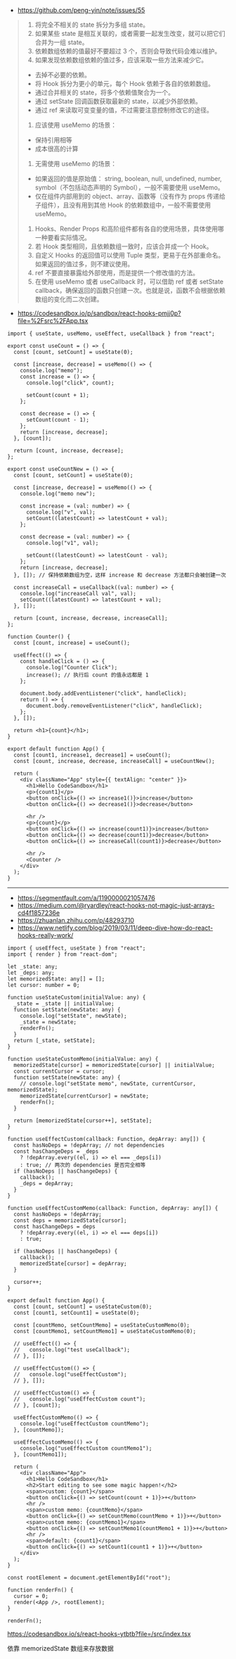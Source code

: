 - https://github.com/peng-yin/note/issues/55

> 1. 将完全不相关的 state 拆分为多组 state。
> 2. 如果某些 state 是相互关联的，或者需要一起发生改变，就可以把它们合并为一组 state。
> 3. 依赖数组依赖的值最好不要超过 3 个，否则会导致代码会难以维护。
> 4. 如果发现依赖数组依赖的值过多，应该采取一些方法来减少它。
>
> - 去掉不必要的依赖。
> - 将 Hook 拆分为更小的单元，每个 Hook 依赖于各自的依赖数组。
> - 通过合并相关的 state，将多个依赖值聚合为一个。
> - 通过 setState 回调函数获取最新的 state，以减少外部依赖。
> - 通过 ref 来读取可变变量的值，不过需要注意控制修改它的途径。
>
> 1. 应该使用 useMemo 的场景：
>
> - 保持引用相等
> - 成本很高的计算
>
> 1. 无需使用 useMemo 的场景：
>
> - 如果返回的值是原始值： string, boolean, null, undefined, number, symbol（不包括动态声明的 Symbol），一般不需要使用 useMemo。
> - 仅在组件内部用到的 object、array、函数等（没有作为 props 传递给子组件），且没有用到其他 Hook 的依赖数组中，一般不需要使用 useMemo。
>
> 1. Hooks、Render Props 和高阶组件都有各自的使用场景，具体使用哪一种要看实际情况。
> 2. 若 Hook 类型相同，且依赖数组一致时，应该合并成一个 Hook。
> 3. 自定义 Hooks 的返回值可以使用 Tuple 类型，更易于在外部重命名。如果返回的值过多，则不建议使用。
> 4. ref 不要直接暴露给外部使用，而是提供一个修改值的方法。
> 5. 在使用 useMemo 或者 useCallback 时，可以借助 ref 或者 setState callback，确保返回的函数只创建一次。也就是说，函数不会根据依赖数组的变化而二次创建。

- https://codesandbox.io/p/sandbox/react-hooks-pmjj0p?file=%2Fsrc%2FApp.tsx

```tsx
import { useState, useMemo, useEffect, useCallback } from "react";

export const useCount = () => {
  const [count, setCount] = useState(0);

  const [increase, decrease] = useMemo(() => {
    console.log("memo");
    const increase = () => {
      console.log("click", count);

      setCount(count + 1);
    };

    const decrease = () => {
      setCount(count - 1);
    };
    return [increase, decrease];
  }, [count]);

  return [count, increase, decrease];
};

export const useCountNew = () => {
  const [count, setCount] = useState(0);

  const [increase, decrease] = useMemo(() => {
    console.log("memo new");

    const increase = (val: number) => {
      console.log("v", val);
      setCount((latestCount) => latestCount + val);
    };

    const decrease = (val: number) => {
      console.log("v1", val);

      setCount((latestCount) => latestCount - val);
    };
    return [increase, decrease];
  }, []); // 保持依赖数组为空，这样 increase 和 decrease 方法都只会被创建一次

  const increaseCall = useCallback((val: number) => {
    console.log("increaseCall val", val);
    setCount((latestCount) => latestCount + val);
  }, []);

  return [count, increase, decrease, increaseCall];
};

function Counter() {
  const [count, increase] = useCount();

  useEffect(() => {
    const handleClick = () => {
      console.log("Counter Click");
      increase(); // 执行后 count 的值永远都是 1
    };

    document.body.addEventListener("click", handleClick);
    return () => {
      document.body.removeEventListener("click", handleClick);
    };
  }, []);

  return <h1>{count}</h1>;
}

export default function App() {
  const [count1, increase1, decrease1] = useCount();
  const [count, increase, decrease, increaseCall] = useCountNew();

  return (
    <div className="App" style={{ textAlign: "center" }}>
      <h1>Hello CodeSandbox</h1>
      <p>{count1}</p>
      <button onClick={() => increase1()}>increase</button>
      <button onClick={() => decrease1()}>decrease</button>

      <hr />
      <p>{count}</p>
      <button onClick={() => increase(count1)}>increase</button>
      <button onClick={() => decrease(count1)}>decrease</button>
      <button onClick={() => increaseCall(count1)}>decrease</button>

      <hr />
      <Counter />
    </div>
  );
}
```





---



- https://segmentfault.com/a/1190000021057476
- https://medium.com/@ryardley/react-hooks-not-magic-just-arrays-cd4f1857236e
- https://zhuanlan.zhihu.com/p/48293710
- https://www.netlify.com/blog/2019/03/11/deep-dive-how-do-react-hooks-really-work/

```tsx
import { useEffect, useState } from "react";
import { render } from "react-dom";

let _state: any;
let _deps: any;
let memorizedState: any[] = [];
let cursor: number = 0;

function useStateCustom(initialValue: any) {
  _state = _state || initialValue;
  function setState(newState: any) {
    console.log("setState", newState);
    _state = newState;
    renderFn();
  }
  return [_state, setState];
}

function useStateCustomMemo(initialValue: any) {
  memorizedState[cursor] = memorizedState[cursor] || initialValue;
  const currentCursor = cursor;
  function setState(newState: any) {
    // console.log("setState memo", newState, currentCursor, memorizedState);
    memorizedState[currentCursor] = newState;
    renderFn();
  }

  return [memorizedState[cursor++], setState];
}

function useEffectCustom(callback: Function, depArray: any[]) {
  const hasNoDeps = !depArray; // not dependencies
  const hasChangeDeps = _deps
    ? !depArray.every((el, i) => el === _deps[i])
    : true; // 两次的 dependencies 是否完全相等
  if (hasNoDeps || hasChangeDeps) {
    callback();
    _deps = depArray;
  }
}

function useEffectCustomMemo(callback: Function, depArray: any[]) {
  const hasNoDeps = !depArray;
  const deps = memorizedState[cursor];
  const hasChangeDeps = deps
    ? !depArray.every((el, i) => el === deps[i])
    : true;

  if (hasNoDeps || hasChangeDeps) {
    callback();
    memorizedState[cursor] = depArray;
  }

  cursor++;
}

export default function App() {
  const [count, setCount] = useStateCustom(0);
  const [count1, setCount1] = useState(0);

  const [countMemo, setCountMemo] = useStateCustomMemo(0);
  const [countMemo1, setCountMemo1] = useStateCustomMemo(0);

  // useEffect(() => {
  //   console.log("test useCallback");
  // }, []);

  // useEffectCustom(() => {
  //   console.log("useEffectCustom");
  // }, []);

  // useEffectCustom(() => {
  //   console.log("useEffectCustom count");
  // }, [count]);

  useEffectCustomMemo(() => {
    console.log("useEffectCustom countMemo");
  }, [countMemo]);

  useEffectCustomMemo(() => {
    console.log("useEffectCustom countMemo1");
  }, [countMemo1]);

  return (
    <div className="App">
      <h1>Hello CodeSandbox</h1>
      <h2>Start editing to see some magic happen!</h2>
      <span>custom: {count}</span>
      <button onClick={() => setCount(count + 1)}>+</button>
      <hr />
      <span>custom memo: {countMemo}</span>
      <button onClick={() => setCountMemo(countMemo + 1)}>+</button>
      <span>custom memo: {countMemo1}</span>
      <button onClick={() => setCountMemo1(countMemo1 + 1)}>+</button>
      <hr />
      <span>default: {count1}</span>
      <button onClick={() => setCount1(count1 + 1)}>+</button>
    </div>
  );
}

const rootElement = document.getElementById("root");

function renderFn() {
  cursor = 0;
  render(<App />, rootElement);
}

renderFn();
```

https://codesandbox.io/s/react-hooks-ytbtb?file=/src/index.tsx

依靠 memorizedState 数组来存放数据